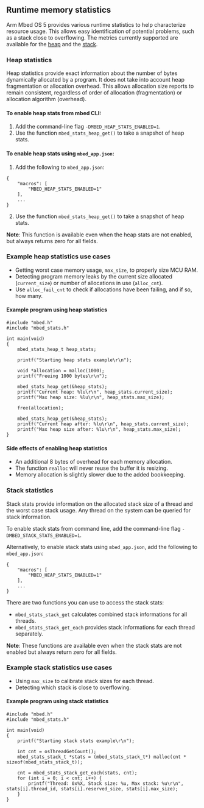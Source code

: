 ## Runtime memory statistics

Arm Mbed OS 5 provides various runtime statistics to help characterize resource usage. This allows easy identification of potential problems, such as a stack close to overflowing. The metrics currently supported are available for the [heap](#heap-statistics) and the [stack](#stack-statistics).

### Heap statistics

Heap statistics provide exact information about the number of bytes dynamically allocated by a program. It does not take into account heap fragmentation or allocation overhead. This allows allocation size reports to remain consistent, regardless of order of allocation (fragmentation) or allocation algorithm (overhead).

#### To enable heap stats from mbed CLI:

1. Add the command-line flag `-DMBED_HEAP_STATS_ENABLED=1`.
2. Use the function ``mbed_stats_heap_get()`` to take a snapshot of heap stats.

#### To enable heap stats using `mbed_app.json`:

1. Add the following to `mbed_app.json`:
```
{
    "macros": [
        "MBED_HEAP_STATS_ENABLED=1"
    ],
    ...
}
```
2. Use the function ``mbed_stats_heap_get()`` to take a snapshot of heap stats.


<span class="notes">**Note**: This function is available even when the heap stats are not enabled, but always returns zero for all fields.</span>

### Example heap statistics use cases

* Getting worst case memory usage, `max_size`, to properly size MCU RAM.
* Detecting program memory leaks by the current size allocated (`current_size`) or number of allocations in use (`alloc_cnt`).
* Use `alloc_fail_cnt` to check if allocations have been failing, and if so, how many.

#### Example program using heap statistics

```
#include "mbed.h"
#include "mbed_stats.h"

int main(void)
{
    mbed_stats_heap_t heap_stats;

    printf("Starting heap stats example\r\n");

    void *allocation = malloc(1000);
    printf("Freeing 1000 bytes\r\n");

    mbed_stats_heap_get(&heap_stats);
    printf("Current heap: %lu\r\n", heap_stats.current_size);
    printf("Max heap size: %lu\r\n", heap_stats.max_size);

    free(allocation);

    mbed_stats_heap_get(&heap_stats);
    printf("Current heap after: %lu\r\n", heap_stats.current_size);
    printf("Max heap size after: %lu\r\n", heap_stats.max_size);
}
```

#### Side effects of enabling heap statistics

* An additional 8 bytes of overhead for each memory allocation.
* The function `realloc` will never reuse the buffer it is resizing.
* Memory allocation is slightly slower due to the added bookkeeping.

### Stack statistics

Stack stats provide information on the allocated stack size of a thread and the worst case stack usage. Any thread on the system can be queried for stack information.

To enable stack stats from command line, add the command-line flag `-DMBED_STACK_STATS_ENABLED=1`.

Alternatively, to enable stack stats using `mbed_app.json`, add the following to `mbed_app.json`:
```
{
    "macros": [
        "MBED_HEAP_STATS_ENABLED=1"
    ],
    ...
}
```

There are two functions you can use to access the stack stats:

* `mbed_stats_stack_get` calculates combined stack informations for all threads.
* `mbed_stats_stack_get_each` provides stack informations for each thread separately.

<span class="notes">**Note**: These functions are available even when the stack stats are not enabled but always return zero for all fields.</span>

### Example stack statistics use cases

* Using `max_size` to calibrate stack sizes for each thread.
* Detecting which stack is close to overflowing.

#### Example program using stack statistics

```
#include "mbed.h"
#include "mbed_stats.h"

int main(void)
{
    printf("Starting stack stats example\r\n");

    int cnt = osThreadGetCount();
    mbed_stats_stack_t *stats = (mbed_stats_stack_t*) malloc(cnt * sizeof(mbed_stats_stack_t));

    cnt = mbed_stats_stack_get_each(stats, cnt);
    for (int i = 0; i < cnt; i++) {
        printf("Thread: 0x%X, Stack size: %u, Max stack: %u\r\n", stats[i].thread_id, stats[i].reserved_size, stats[i].max_size);
    }
}
```
